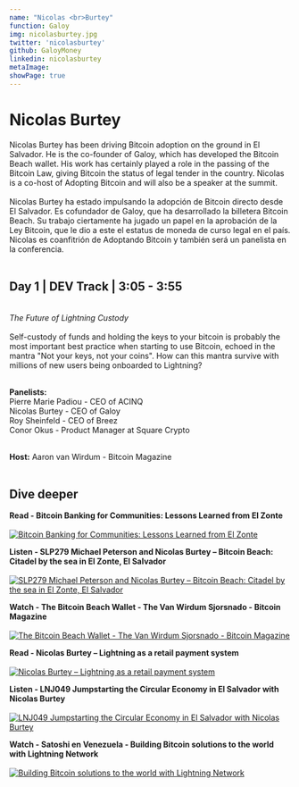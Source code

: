 ```yaml
---
name: "Nicolas <br>Burtey"
function: Galoy
img: nicolasburtey.jpg
twitter: 'nicolasburtey'
github: GaloyMoney
linkedin: nicolasburtey
metaImage:
showPage: true
---
```


# Nicolas Burtey
 
Nicolas Burtey has been driving Bitcoin adoption on the ground in El Salvador. He is the co-founder of Galoy, which has developed the Bitcoin Beach wallet. His work has certainly played a role in the passing of the Bitcoin Law, giving Bitcoin the status of legal tender in the country. Nicolas is a co-host of Adopting Bitcoin and will also be a speaker at the summit.
<br><br>
Nicolas Burtey ha estado impulsando la adopción de Bitcoin directo desde El Salvador. Es cofundador de Galoy, que ha desarrollado la billetera Bitcoin Beach. Su trabajo ciertamente ha jugado un papel en la aprobación de la Ley Bitcoin, que le dio a este el estatus de moneda de curso legal en el país. Nicolas es coanfitrión de Adoptando Bitcoin y también será un panelista en la conferencia.
<br><br>

## Day 1 | DEV Track | 3:05 - 3:55
<br>
<i>The Future of Lightning Custody</i><br><br>
Self-custody of funds and holding the keys to your bitcoin is probably the most important best practice when starting to use Bitcoin, echoed in the mantra "Not your keys, not your coins". How can this mantra survive with millions of new users being onboarded to Lightning?<br><br>

<b>Panelists:</b><br>
Pierre Marie Padiou - CEO of ACINQ<br>
Nicolas Burtey - CEO of Galoy<br>
Roy Sheinfeld - CEO of Breez<br>
Conor Okus - Product Manager at Square Crypto<br><br>

<b>Host:</b> Aaron van Wirdum - Bitcoin Magazine<br><br>

## Dive deeper


<div class="grid grid-cols-1 md:grid-cols-2 gap-5">
<div class="p-3 my-2">

**Read - Bitcoin Banking for Communities: Lessons Learned from El Zonte**<br><br>
[ ![Bitcoin Banking for Communities: Lessons Learned from El Zonte](/content/chris_elzonte.png)](https://galoy.io/bitcoin-banking-for-communities-lessons-learned-from-el-zonte/)
</div>

<div class="p-3 my-2">

**Listen - SLP279 Michael Peterson and Nicolas Burtey – Bitcoin Beach: Citadel by the sea in El Zonte, El Salvador**  <br><br>
[![SLP279 Michael Peterson and Nicolas Burtey – Bitcoin Beach: Citadel by the sea in El Zonte, El Salvador](/content/livera_SLP279.png)](https://open.spotify.com/episode/6qFGnltKVFdH2kFiFNvKJ1/)
</div>

<div class="p-3 my-2">

**Watch - The Bitcoin Beach Wallet - The Van Wirdum Sjorsnado - Bitcoin Magazine**  <br><br>
[![The Bitcoin Beach Wallet - The Van Wirdum Sjorsnado - Bitcoin Magazine](/content/nicolas_bm.png)](https://www.youtube.com/watch?v=O_TmbV-sdkA/)
</div>

<div class="p-3 my-2">

**Read - Nicolas Burtey – Lightning as a retail payment system**  <br><br>
[![Nicolas Burtey – Lightning as a retail payment system](/content/nicolas_retail.png)](https://medium.com/galoymoney/lightning-as-a-retail-payment-system-part-1-7463c46342ef/)
</div>

<div class="p-3 my-2">

**Listen - LNJ049 Jumpstarting the Circular Economy in El Salvador with Nicolas Burtey**  <br><br>
[![LNJ049 Jumpstarting the Circular Economy in El Salvador with Nicolas Burtey](/content/nicolas_lnjunkies.png)](https://open.spotify.com/episode/2geKztDMrbqoKGxOplxqYT?si=SFN8aS-QSdGGM8ix7OsyYw&utm_source=copy-link&dl_branch=1/)
</div>


<div class="p-3 my-2">

**Watch - Satoshi en Venezuela - Building Bitcoin solutions to the world with Lightning Network**  <br><br>
[![Building Bitcoin solutions to the world with Lightning Network](/content/nicolas_satoshi.png)](https://www.youtube.com/watch?v=fc9FFteN-88/)
</div>
</div>

<br>




